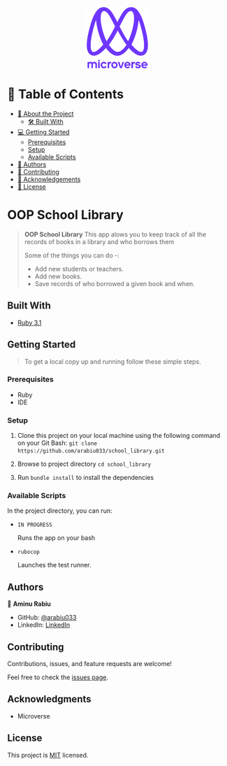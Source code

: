 <div align="center">

  <img src="murple_logo.png" alt="logo" width="140"  height="auto" />
  <br/>

</div>

# 📗 Table of Contents

- [📖 About the Project](#enumerable)
  - [🛠 Built With](#built-with)
- [💻 Getting Started](#getting-started)
  - [Prerequisites](#prerequisites)
  - [Setup](#setup)
  - [Available Scripts](#available-scripts)
- [👥 Authors](#author)
- [🤝 Contributing](#contributing)
- [🙏 Acknowledgements](#acknowledgments)
- [📝 License](#license)


# OOP School Library


> **OOP School Library** This app alows you to keep track of all the records of books in a library and who borrows them
>
> Some of the things you can do -:
> - Add new students or teachers.
> - Add new books.
> - Save records of who borrowed a given book and when.

## Built With

<ul>
  <li><a href="https://www.ruby-lang.org/en/news/2022/11/24/ruby-3-1-3-released/">Ruby 3.1</a></li>
</ul>


## Getting Started 

> To get a local copy up and running follow these simple steps.

### Prerequisites

- Ruby
- IDE

### Setup

1. Clone this project on your local machine using the following command on your Git Bash: `git clone https://github.com/arabiu033/school_library.git`

2. Browse to project directory `cd school_library`

3. Run `bundle install` to install the dependencies


### Available Scripts

In the project directory, you can run:

- `IN PROGRESS`

  Runs the app on your bash

- `rubocop`

  Launches the test runner.

## Authors

👤 **Aminu Rabiu**

- GitHub: [@arabiu033](https://github.com/arabiu033)
- LinkedIn: [LinkedIn](https://linkedin.com/in/larabiu033)


## Contributing 

Contributions, issues, and feature requests are welcome!

Feel free to check the [issues page](../../issues/).


## Acknowledgments 

- Microverse 

## License 

This project is [MIT](./LICENSE) licensed.
